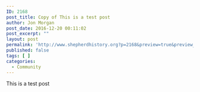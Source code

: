 ```yaml
---
ID: 2168
post_title: Copy of This is a test post
author: Jon Morgan
post_date: 2016-12-20 00:11:02
post_excerpt: ""
layout: post
permalink: 'http://www.shepherdhistory.org?p=2168&preview=true&preview_id=2168'
published: false
tags: [ ]
categories:
  - Community
---
```

This is a test post